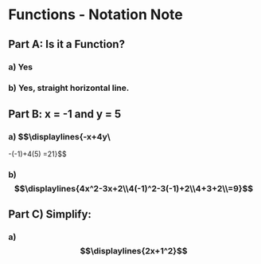 # Functions - Notation Note

## Part A: Is it a Function?
### a) Yes
### b) Yes, straight horizontal line.

## Part B: x = -1 and y = 5
### a) $$\displaylines{-x+4y\\
-(-1)+4(5)
=21}$$
### b)$$\displaylines{4x^2-3x+2\\4(-1)^2-3(-1)+2\\4+3+2\\=9}$$
## Part C) Simplify:
### a) $$\displaylines{2x+1^2}$$